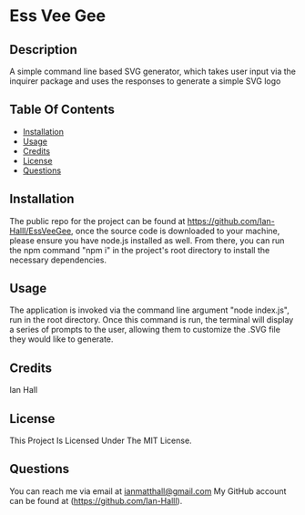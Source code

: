 # Ess Vee Gee
      
## Description
A simple command line based SVG generator, which takes user input via the inquirer package and uses the responses to generate  a simple SVG logo
      
## Table Of Contents
- [Installation](#installation)
- [Usage](#usage)
- [Credits](#credits)
- [License](#license)
- [Questions](#questions)
      
## Installation
The public repo for the project can be found at https://github.com/Ian-Halll/EssVeeGee, once the source code is downloaded to your machine, please ensure you have node.js installed as well.  From there, you can run the npm command "npm i" in the project's root directory to install the necessary dependencies.
      
## Usage
The application is invoked via the command line argument "node index.js", run in the root directory.  Once this command is run, the terminal will display a series of prompts to the user, allowing them to customize the .SVG file they would like to generate.
      
## Credits
Ian Hall
      
## License
This Project Is Licensed Under The MIT License.
      
## Questions
You can reach me via email at ianmatthall@gmail.com
My GitHub account can be found at (https://github.com/Ian-Halll).